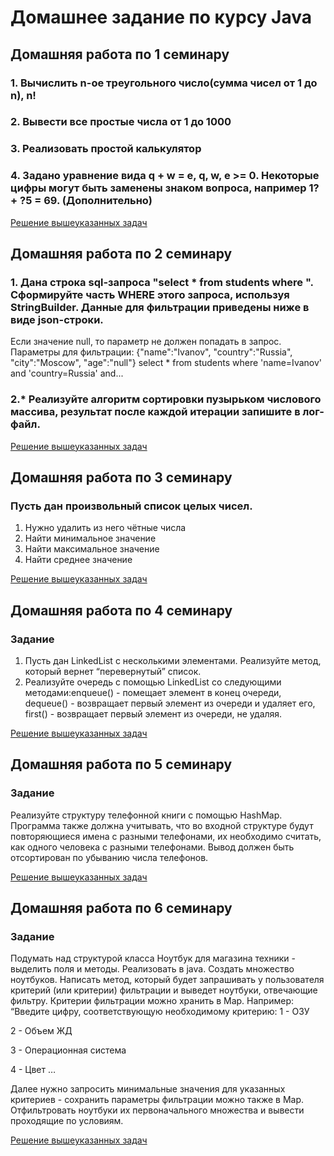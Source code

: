 # Домашнее задание по курсу Java

## Домашняя работа по 1 семинару
### 1. Вычислить n-ое треугольного число(сумма чисел от 1 до n), n! 
### 2. Вывести все простые числа от 1 до 1000 
### 3. Реализовать простой калькулятор
### 4. Задано уравнение вида q + w = e, q, w, e >= 0.  Некоторые цифры могут быть заменены знаком вопроса, например 1? + ?5 = 69. (Дополнительно)
[Решение вышеуказанных задач](/homework1.java/)

## Домашняя работа по 2 семинару
### 1. Дана строка sql-запроса "select * from students where ". Сформируйте часть WHERE этого запроса, используя StringBuilder. Данные для фильтрации приведены ниже в виде json-строки.
Если значение null, то параметр не должен попадать в запрос.
Параметры для фильтрации: {"name":"Ivanov", "country":"Russia", "city":"Moscow", "age":"null"} select * from students where 'name=Ivanov' and 'country=Russia' and...

### 2.* Реализуйте алгоритм сортировки пузырьком числового массива, результат после каждой итерации запишите в лог-файл.

[Решение вышеуказанных задач](/homework2.java/)

## Домашняя работа по 3 семинару
### Пусть дан произвольный список целых чисел.

1) Нужно удалить из него чётные числа
2) Найти минимальное значение
3) Найти максимальное значение
4) Найти среднее значение

[Решение вышеуказанных задач](/homework3.java/)

## Домашняя работа по 4 семинару

### Задание

1) Пусть дан LinkedList с несколькими элементами. Реализуйте метод, который вернет “перевернутый” список.
2) Реализуйте очередь с помощью LinkedList со следующими методами:enqueue() - помещает элемент в конец очереди, dequeue() - возвращает первый элемент из очереди и удаляет его, first() - возвращает первый элемент из очереди, не удаляя.

[Решение вышеуказанных задач](/homework4.java/)

## Домашняя работа по 5 семинару

### Задание

Реализуйте структуру телефонной книги с помощью HashMap.
Программа также должна учитывать, что во входной структуре будут повторяющиеся имена с разными телефонами, их необходимо считать, как одного человека с разными телефонами. Вывод должен быть отсортирован по убыванию числа телефонов.

[Решение вышеуказанных задач](/homework5.java/)

## Домашняя работа по 6 семинару

### Задание

Подумать над структурой класса Ноутбук для магазина техники - выделить поля и методы. Реализовать в java.
Создать множество ноутбуков.
Написать метод, который будет запрашивать у пользователя критерий (или критерии) фильтрации и выведет ноутбуки, отвечающие фильтру. Критерии фильтрации можно хранить в Map. Например: “Введите цифру, соответствующую необходимому критерию:
1 - ОЗУ

2 - Объем ЖД

3 - Операционная система

4 - Цвет …

Далее нужно запросить минимальные значения для указанных критериев - сохранить параметры фильтрации можно также в Map.
Отфильтровать ноутбуки их первоначального множества и вывести проходящие по условиям.

[Решение вышеуказанных задач](/homework6.java/)